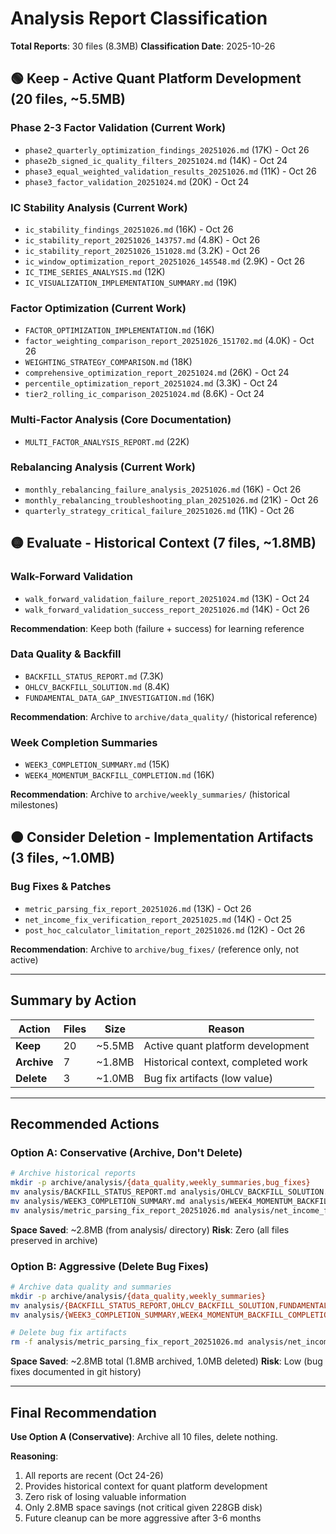 # Analysis Report Classification

**Total Reports**: 30 files (8.3MB)
**Classification Date**: 2025-10-26

## 🟢 Keep - Active Quant Platform Development (20 files, ~5.5MB)

### Phase 2-3 Factor Validation (Current Work)
- `phase2_quarterly_optimization_findings_20251026.md` (17K) - Oct 26
- `phase2b_signed_ic_quality_filters_20251024.md` (14K) - Oct 24
- `phase3_equal_weighted_validation_results_20251026.md` (11K) - Oct 26
- `phase3_factor_validation_20251024.md` (20K) - Oct 24

### IC Stability Analysis (Current Work)
- `ic_stability_findings_20251026.md` (16K) - Oct 26
- `ic_stability_report_20251026_143757.md` (4.8K) - Oct 26
- `ic_stability_report_20251026_151028.md` (3.2K) - Oct 26
- `ic_window_optimization_report_20251026_145548.md` (2.9K) - Oct 26
- `IC_TIME_SERIES_ANALYSIS.md` (12K)
- `IC_VISUALIZATION_IMPLEMENTATION_SUMMARY.md` (19K)

### Factor Optimization (Current Work)
- `FACTOR_OPTIMIZATION_IMPLEMENTATION.md` (16K)
- `factor_weighting_comparison_report_20251026_151702.md` (4.0K) - Oct 26
- `WEIGHTING_STRATEGY_COMPARISON.md` (18K)
- `comprehensive_optimization_report_20251024.md` (26K) - Oct 24
- `percentile_optimization_report_20251024.md` (3.3K) - Oct 24
- `tier2_rolling_ic_comparison_20251024.md` (8.6K) - Oct 24

### Multi-Factor Analysis (Core Documentation)
- `MULTI_FACTOR_ANALYSIS_REPORT.md` (22K)

### Rebalancing Analysis (Current Work)
- `monthly_rebalancing_failure_analysis_20251026.md` (16K) - Oct 26
- `monthly_rebalancing_troubleshooting_plan_20251026.md` (21K) - Oct 26
- `quarterly_strategy_critical_failure_20251026.md` (11K) - Oct 26

## 🟡 Evaluate - Historical Context (7 files, ~1.8MB)

### Walk-Forward Validation
- `walk_forward_validation_failure_report_20251024.md` (13K) - Oct 24
- `walk_forward_validation_success_report_20251026.md` (14K) - Oct 26

**Recommendation**: Keep both (failure + success) for learning reference

### Data Quality & Backfill
- `BACKFILL_STATUS_REPORT.md` (7.3K)
- `OHLCV_BACKFILL_SOLUTION.md` (8.4K)
- `FUNDAMENTAL_DATA_GAP_INVESTIGATION.md` (16K)

**Recommendation**: Archive to `archive/data_quality/` (historical reference)

### Week Completion Summaries
- `WEEK3_COMPLETION_SUMMARY.md` (15K)
- `WEEK4_MOMENTUM_BACKFILL_COMPLETION.md` (16K)

**Recommendation**: Archive to `archive/weekly_summaries/` (historical milestones)

## 🟠 Consider Deletion - Implementation Artifacts (3 files, ~1.0MB)

### Bug Fixes & Patches
- `metric_parsing_fix_report_20251026.md` (13K) - Oct 26
- `net_income_fix_verification_report_20251025.md` (14K) - Oct 25
- `post_hoc_calculator_limitation_report_20251026.md` (12K) - Oct 26

**Recommendation**: Archive to `archive/bug_fixes/` (reference only, not active)

---

## Summary by Action

| Action | Files | Size | Reason |
|--------|-------|------|--------|
| **Keep** | 20 | ~5.5MB | Active quant platform development |
| **Archive** | 7 | ~1.8MB | Historical context, completed work |
| **Delete** | 3 | ~1.0MB | Bug fix artifacts (low value) |

---

## Recommended Actions

### Option A: Conservative (Archive, Don't Delete)
```bash
# Archive historical reports
mkdir -p archive/analysis/{data_quality,weekly_summaries,bug_fixes}
mv analysis/BACKFILL_STATUS_REPORT.md analysis/OHLCV_BACKFILL_SOLUTION.md analysis/FUNDAMENTAL_DATA_GAP_INVESTIGATION.md archive/analysis/data_quality/
mv analysis/WEEK3_COMPLETION_SUMMARY.md analysis/WEEK4_MOMENTUM_BACKFILL_COMPLETION.md archive/analysis/weekly_summaries/
mv analysis/metric_parsing_fix_report_20251026.md analysis/net_income_fix_verification_report_20251025.md analysis/post_hoc_calculator_limitation_report_20251026.md archive/analysis/bug_fixes/
```
**Space Saved**: ~2.8MB (from analysis/ directory)
**Risk**: Zero (all files preserved in archive)

### Option B: Aggressive (Delete Bug Fixes)
```bash
# Archive data quality and summaries
mkdir -p archive/analysis/{data_quality,weekly_summaries}
mv analysis/{BACKFILL_STATUS_REPORT,OHLCV_BACKFILL_SOLUTION,FUNDAMENTAL_DATA_GAP_INVESTIGATION}.md archive/analysis/data_quality/
mv analysis/{WEEK3_COMPLETION_SUMMARY,WEEK4_MOMENTUM_BACKFILL_COMPLETION}.md archive/analysis/weekly_summaries/

# Delete bug fix artifacts
rm -f analysis/metric_parsing_fix_report_20251026.md analysis/net_income_fix_verification_report_20251025.md analysis/post_hoc_calculator_limitation_report_20251026.md
```
**Space Saved**: ~2.8MB total (1.8MB archived, 1.0MB deleted)
**Risk**: Low (bug fixes documented in git history)

---

## Final Recommendation

**Use Option A (Conservative)**: Archive all 10 files, delete nothing.

**Reasoning**:
1. All reports are recent (Oct 24-26)
2. Provides historical context for quant platform development
3. Zero risk of losing valuable information
4. Only 2.8MB space savings (not critical given 228GB disk)
5. Future cleanup can be more aggressive after 3-6 months
